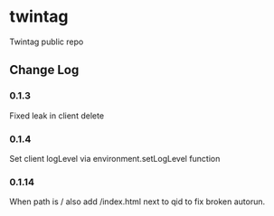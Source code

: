 # twintag
Twintag public repo


## Change Log

### 0.1.3

Fixed leak in client delete

### 0.1.4

Set client logLevel via environment.setLogLevel function



### 0.1.14

When path is / also add /index.html next to qid to fix broken autorun.
